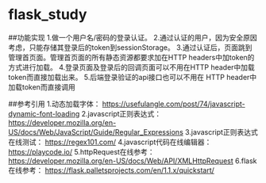 # flask_study

##功能实现
    1.做一个用户名/密码的登录认证。
    2.通过认证的用户，因为安全原因考虑，只能存储其登录后的token到sessionStorage。
    3.通过认证后，页面跳到管理首页面。管理首页面的所有静态资源都要求加在HTTP headers中加token的方式进行加载。
    4.登录页面及登录后的回调页面可以不用在HTTP header中加载token而直接加载出来。
    5.后端登录验证的api接口也可以不用在 HTTP header中加载token而直接调用

##参考引用
    1.动态加载字体： https://usefulangle.com/post/74/javascript-dynamic-font-loading
    2.javascript正则表达式： https://developer.mozilla.org/en-US/docs/Web/JavaScript/Guide/Regular_Expressions
    3.javascript正则表达式在线测试： https://regex101.com/
    4.javascript代码在线编辑器： https://playcode.io/
    5.httpRequest在线参考： https://developer.mozilla.org/en-US/docs/Web/API/XMLHttpRequest
    6.flask在线参考： https://flask.palletsprojects.com/en/1.1.x/quickstart/
